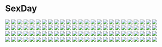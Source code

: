 # SexDay
![](https://konachan.com/image/6bc95f84620a4bc4f7f62be79450a1b4/Konachan.com%20-%20289002%20clouds%20nobody%20original%20polychromatic%20sky%20stars%20y_y_%28ysk_ygc%29.jpg)
![](https://konachan.com/image/110ea24c41f57ad7ab2ec1886f724530/Konachan.com%20-%20151395%20animal%20bird%20cat%20cherry_blossoms%20flowers%20japanese_clothes%20kimono%20petals%20pink_eyes%20pink_hair%20skirt%20touhou.jpg)
![](https://konachan.com/jpeg/0db1fa4ad422b98defc110fae5622c55/Konachan.com%20-%20171635%20animal_ears%20breasts%20cleavage%20foxgirl%20navel%20original%20panties%20school_uniform%20see_through%20shirt%20tail%20tenchou_no_matsumoto%20underwear%20wet.jpg)
![](https://konachan.com/image/157ec4311963a03aff5d5e49fb24deef/Konachan.com%20-%20141825%20cherry_blossoms%20flowers%20landscape%20original%20scenic%20spring%20yume32ki.jpg)
![](https://konachan.com/jpeg/3a2313043d68987578759dc3fadf2c29/Konachan.com%20-%20135067%20breast_grab%20game_cg%20group%20kouyoku_no_soleil_-vii%E2%80%99s_world-%20palfina_alexandria%20red_eyes%20skyfish%20tamaru_makoto.jpg)
![](https://konachan.com/jpeg/53fc2e13e6cf59b47c9e7e462e139302/Konachan.com%20-%2060878%20needless%20panties%20setsuna_%28needless%29%20striped_panties%20transparent%20underwear%20vector.jpg)
![](https://konachan.com/image/eada7fc1feff13d6f931d73cd4a3dcc2/Konachan.com%20-%2084456%20aqua_eyes%20aqua_hair%20hatsune_miku%20jpeg_artifacts%20leek%20long_hair%20music%20thighhighs%20twintails%20vocaloid.jpg)
![](https://konachan.com/jpeg/bc5c6e5b070e9e924a7e79f95c1f547f/Konachan.com%20-%20235461%20anthropomorphism%20gggg%20kantai_collection%20sendai_%28kancolle%29%20tagme.jpg)
![](https://konachan.com/image/acaa199b0280ec03b0c16838f8a2f201/Konachan.com%20-%20275449%202girls%20bra%20braids%20breasts%20bubbles%20bunnygirl%20candy%20catgirl%20cleavage%20hoodie%20lollipop%20long_hair%20original%20panties%20pink_eyes%20pink_hair%20tail%20underwear.jpg)
![](https://konachan.com/image/d6e6712f48eeee4b8c473f0dd18ad68b/Konachan.com%20-%20235030%20blush%20breasts%20gray_hair%20konpaku_youmu%20myon%20navel%20no_bra%20nori_tamago%20open_shirt%20short_hair%20sleeping%20touhou.jpg)
![](https://konachan.com/image/701a3fa6e0458da223e465e87f1955bf/Konachan.com%20-%20152800%20corticarte_apa_lagranges%20shinkyoku_soukai_polyphonica%20vector.jpg)
![](https://konachan.com/image/667e5a8a2538e28af60d896094f51f35/Konachan.com%20-%2015918%20all_male%20male%20namikaze_minato%20naruto.jpg)
![](https://konachan.com/image/b16b8fe51aae62fd203e97bc9ec11b26/Konachan.com%20-%2059443%20vexille%20vexille_serra.jpg)
![](https://konachan.com/jpeg/6f208ef21cac11024bc90df5916f7579/Konachan.com%20-%2038601%20blush%20breast_grab%20breasts%20green_eyes%20nipples%20open_shirt%20penis%20pussy%20school_uniform%20sex%20skirt%20spread_legs%20topless%20uncensored%20underwear%20wet%20white_hair.jpg)
![](https://konachan.com/jpeg/e52414fd56f4d373b21d47efab326b1a/Konachan.com%20-%2031224%20breasts%20censored%20fingering%20game_cg%20lyrical_lyric%20marmalade%20masturbation%20mikeou%20open_shirt%20pussy%20spread_legs.jpg)
![](https://konachan.com/jpeg/f59e6a0521644cf216fee1a2b5a00e1c/Konachan.com%20-%2060048%20higa_yukari%20maid%20nogisaka_motoka%20yosuga_no_sora.jpg)
![](https://konachan.com/image/286869cdcdd0b3a5a60c56401e863888/Konachan.com%20-%20231191%20animal%20bed%20blue_eyes%20book%20cat%20fang%20glasses%20gray_hair%20long_hair%20lost_elle%20magic%20music%20original%20see_through%20signed.jpg)
![](https://konachan.com/jpeg/ab3f1baa629aca73ff48f13ef8771e7f/Konachan.com%20-%20223976%20flowers%20green_hair%20gumi%20hachimitsu_honey%20petals%20short_hair%20vocaloid.jpg)
![](https://konachan.com/image/0bceb63cd06be450ca17e14dc465925d/Konachan.com%20-%20234094%20black_hair%20blonde_hair%20blush%20braids%20brown_eyes%20drink%20long_hair%20ohara_mari%20purple_eyes%20red_hair%20sakurauchi_riko%20scarf%20toikeito%20wink%20yellow_eyes.jpg)
![](https://konachan.com/image/fc3ee9f109801656902680e8740e92f8/Konachan.com%20-%20275277%20animal%20bird%20blue%20blue_eyes%20blue_hair%20book%20building%20dress%20mage%20magic%20night%20original%20short_hair%20silhouette%20sky%20wings%20yuzhi.jpg)
![](https://konachan.com/image/5e4c659e0d3d2bac7c3c42b5cc02f276/Konachan.com%20-%2049360%20cc%20code_geass%20lelouch_lamperouge%20male.jpg)
![](https://konachan.com/image/aae793bbe1555b6e98a71d9dc3ee25ad/Konachan.com%20-%20131145%20animal_ears%20bow%20catgirl%20dress%20kaenbyou_rin%20komeiji_koishi%20komeiji_satori%20multiple_tails%20north_abyssor%20reiuji_utsuho%20tail%20touhou%20weapon%20wings.jpg)
![](https://konachan.com/image/9e3ea2eb077060f6ec2426b5ad11b2a1/Konachan.com%20-%20167643%202girls%20blonde_hair%20blue_eyes%20bow%20dress%20flowers%20hat%20kirakishou%20long_hair%20rozen_maiden%20shinku%20socks%20tansuke%20thighhighs%20watermark%20yellow_eyes.jpg)
![](https://konachan.com/jpeg/c20b4e2a7549ede4f0b59611fb1ea39d/Konachan.com%20-%20192915%20blonde_hair%20game_cg%20long_hair%20pantyhose%20satouin_reiko%20school_uniform%20skirt%20sprite%20suzumori%20twintails%20yellow_eyes%20yuuki_itsuka.jpg)
![](https://konachan.com/image/d0848f29416726d0637f268e1bc8c9cd/Konachan.com%20-%2011497%20dita_liebely%20jura_basil_elden%20paiway_underberg%20vandread.jpg)
![](https://konachan.com/jpeg/c78b3c5f5bab0efd86a00f1f85d79996/Konachan.com%20-%20145288%20erect_nipples%20game_cg%20imo-bilizer%20leotard%20nanaze_izumi%20skintight%20umetori_uriri.jpg)
![](https://konachan.com/image/8b0304e54a21bde8c5c3fccf492cbbd0/Konachan.com%20-%2085484%20amagami%20cherry_blossoms%20flowers%20morishima_haruka%20petals%20takayama_kisai.jpg)
![](https://konachan.com/jpeg/e92028e991423b657913ef5af09a5c8c/Konachan.com%20-%20256599%20black_eyes%20black_hair%20dark%20dress%20headdress%20long_hair%20nauimusuka%20ofuda%20original%20scenic%20shrine%20stairs.jpg)
![](https://konachan.com/image/4e965186c12d4e82135fc0d2e4d8087e/Konachan.com%20-%20110924%20cake%20candy%20dress%20flowers%20food%20fruit%20headphones%20kuroneko-w-b%20patchouli_knowledge%20purple_eyes%20purple_hair%20strawberry%20touhou.jpg)
![](https://konachan.com/jpeg/3467e4d1133358a5406a7fa9dbcc5581/Konachan.com%20-%20112413%20ano_hi_mita_hana_no_namae_wo_bokutachi_wa_mada_shiranai%20honma_meiko%20masamaru.jpg)
![](https://konachan.com/image/0120be194d044b17073acd228306b952/Konachan.com%20-%20112649%20black_rock_shooter%20white_rock_shooter.jpg)
![](https://konachan.com/image/2674f2f12e2c445931cb260b8dc0b1a7/Konachan.com%20-%206817%20d.gray-man%20purple%20road_kamelot.jpg)
![](https://konachan.com/image/5a828ab584bc6463c2c6b323a9c494bd/Konachan.com%20-%20127526%20animal_ears%20blonde_hair%20clouds%20foxgirl%20hat%20ikuta_takanon%20short_hair%20sky%20tail%20touhou%20umbrella%20water%20yakumo_ran%20yakumo_yukari.jpg)
![](https://konachan.com/image/07fd09e1815333d15166517982586c3d/Konachan.com%20-%20209966%20black_hair%20dress%20hat%20mecha%20original%20red_eyes%20shiromiso%20short_hair.jpg)
![](https://konachan.com/image/b6776eef7bb1d8b25d6a588bf1d016e5/Konachan.com%20-%2013972%20loveriel%20makai_tenshi_jibril.jpg)
![](https://konachan.com/jpeg/76ce179148da76d65fa98b528f6fbaed/Konachan.com%20-%2057057%20choco%20dress%20headphones%20horns%20short_hair%20sky.jpg)
![](https://konachan.com/image/b7411e57b9b5b44167c3b3399ee0969e/Konachan.com%20-%20207196%20aqua_eyes%20blonde_hair%20bow%20brown_hair%20drink%20food%20gloves%20headdress%20long_hair%20maid%20original%20pink_hair%20ponytail%20red_eyes%20ribbons%20tree%20twintails%20tyawan.jpg)
![](https://konachan.com/jpeg/32df60536080e2433023d6f1060a4908/Konachan.com%20-%2083831%20amamiya_yuuko%20ef%20ef_a_fairy_tale_of_the_two%20miyamura_miyako.jpg)
![](https://konachan.com/image/e069691e6f4c0c9dd096e3392bcd5c79/Konachan.com%20-%2033516%20tagme.jpg)
![](https://konachan.com/image/d9b3e79dc21502184e9125991d8f9072/Konachan.com%20-%2072216%20blush%20brown_hair%20dress%20hijiri_byakuren%20long_hair%20purple_eyes%20purple_hair%20touhou.jpg)
![](https://konachan.com/image/9cee99fd4f31fe19431a89baaada4251/Konachan.com%20-%207046%20gagraphic%20kanai_ryo%20logo%20male%20watermark.jpg)
![](https://konachan.com/image/f28f9150d29d9ca5af3315fd28915d53/Konachan.com%20-%2019905%20anna_heart%20jonathan%20jpeg_artifacts%20kaleido_star%20layla_hamilton%20mia_guillem%20naegino_sora%20rosetta_passel.jpg)
![](https://konachan.com/jpeg/58e06f40e9f26f4f1e2818d40deafecf/Konachan.com%20-%20307051%20aqua_eyes%20blonde_hair%20blush%20breasts%20choker%20cleavage%20close%20headband%20long_hair%20nikkunemu%20parody%20sailor_moon%20school_uniform%20tsukino_usagi%20twintails.jpg)
![](https://konachan.com/jpeg/22f274c3ec20b9418b60b9355b07d6ff/Konachan.com%20-%20120862%20breasts%20cameltoe%20game_cg%20kazami_haruki%20ninomae_sakura%20nipples%20panties%20pink_hair%20school_uniform%20short_hair%20skirt%20skirt_lift%20underwear.jpg)
![](https://konachan.com/image/8992f1bc2cee0682b6fed8fb7dd6598e/Konachan.com%20-%2031828%20black_hair%20blonde_hair%20blue_eyes%20favorite%20game_cg%20happy_margaret%21%20kitanoji_nozomi%20kokonoka%20long_hair%20minahase_karin%20school_uniform.jpg)
![](https://konachan.com/image/a677797bbd8c0ba5f2973ffff6b1092b/Konachan.com%20-%20108791%20gosick%20victorique_de_broix.jpg)
![](https://konachan.com/image/a826619b49a11b011f79df6d7011db4d/Konachan.com%20-%2022336%202girls%20ai_%28popotan%29%20animal%20ball%20beach%20bikini%20crab%20mai%20megami%20pink_hair%20popotan%20poyoyon_rokku%20scan%20swim_ring%20swimsuit%20unagi.jpg)
![](https://konachan.com/jpeg/5ce8819c6d3089b17aa3f2daffcc6d83/Konachan.com%20-%20134247%20cafe_sourire%20dress%20flowers%20mizushima_kasumi%20natsume_eri%20pink_hair%20short_hair.jpg)
![](https://konachan.com/image/a5af8c32bfcfcaa3e97c8ff6b3386b70/Konachan.com%20-%2047632%20ichinokuro_arisu%20kusuriya_daisuke%20mushiuta%20ruroo%20tagme.jpg)
![](https://konachan.com/jpeg/959723dafd47a1054525e8b869449cba/Konachan.com%20-%20105550%20animal_ears%20barefoot%20breasts%20cleavage%20dog_days%20foxgirl%20green_eyes%20katuhata%20onsen%20third-party_edit%20water%20wet%20wink%20yukikaze_panettone.jpg)
![](https://konachan.com/image/3f7c81f20731da322d675e23d94e9202/Konachan.com%20-%20157280%20original%20real_xxiii%20weapon.jpg)
![](https://konachan.com/image/dad183970869453563317e4eb97df76e/Konachan.com%20-%20233156%20idolmaster%20idolmaster_cinderella_girls%20infukun%20ninomiya_asuka.jpg)
![](https://konachan.com/image/e7a5c2075c144bd64d291ccc7f9dcb37/Konachan.com%20-%20269964%20ass%20black_hair%20blush%20breasts%20brown_hair%20condom%20cum%20drink%20group%20idolmaster%20kamiya_nao%20long_hair%20moonjunk%20navel%20nipples%20nude%20ponytail%20pussy%20wet.jpg)
![](https://konachan.com/jpeg/d3ebf040a12da06e63c4aa339a6d5952/Konachan.com%20-%2041589%20disgaea%20flonne%20transparent%20vector.jpg)
![](https://konachan.com/image/00cff1e626bf8054f4cdc771c7462834/Konachan.com%20-%2073774%20hatsune_miku%20sky%20twintails%20vocaloid.jpg)
![](https://konachan.com/image/7f6997ce958025be06293610855731fd/Konachan.com%20-%20237890%20building%20clouds%20kemi_neko%20nobody%20original%20scenic%20signed%20sky%20stars%20sunset%20tree.jpg)
![](https://konachan.com/jpeg/ccf940cf985abbcc70fbdd032f611afb/Konachan.com%20-%20272349%20ass%20bed%20blue_eyes%20blue_hair%20blush%20chain%20cum%20game_cg%20glasses%20horns%20ice_dragon_lin%20maid%20mirror_%28game%29%20pussy%20pussy_juice%20tagme_%28artist%29%20tail%20uncensored.jpg)
![](https://konachan.com/jpeg/8461a6f4d2bca5fb572bb4d8fb1af84f/Konachan.com%20-%20247068%202girls%20animal_ears%20black_hair%20blush%20bow%20breasts%20catgirl%20fingering%20mazume%20nipples%20nude%20original%20short_hair%20tail%20thighhighs%20white_hair%20yuri.jpg)
![](https://konachan.com/jpeg/13dee8db31a4b224a8fec1f06ebb0dfc/Konachan.com%20-%2066403%204575%20air%20beach%20blonde_hair%20blue_eyes%20bow%20clouds%20kamio_misuzu%20long_hair%20ponytail%20scenic%20school_uniform%20sunset%20water.jpg)
![](https://konachan.com/image/09809b93859f7d9bb021e14f82c91246/Konachan.com%20-%2050656%20alice_parade%20emudori%20hitorimeno_alice%20inemuri_yamane%20itou_noiji%20joousama_lavinia%20kimagure_neko%20loli%20odoodo_funny%20shirousagi_silk%20unisonshift.jpg)
![](https://konachan.com/image/acb9216f154ed1407e03bad921a4f5ba/Konachan.com%20-%20279450%20gray_hair%20long_hair%20original%20pixiv_fantasia%20polychromatic%20sketch%20skull%20swd3e2%20thighhighs%20watermark.jpg)
![](https://konachan.com/jpeg/2f2719c58633e18cf4cdc598aadf3754/Konachan.com%20-%20208928%20animal%20bat%20blonde_hair%20blue_eyes%20boots%20dress%20elbow_gloves%20gloves%20halloween%20hat%20long_hair%20original%20pumpkin%20sideboob%20thighhighs%20witch%20witch_hat.jpg)
![](https://konachan.com/jpeg/17a5e9e109ffb7cd9b35c4bec2c360f8/Konachan.com%20-%20269476%20amedamacon%20bed%20blue_eyes%20blue_hair%20blush%20braids%20gochuumon_wa_usagi_desu_ka%3F%20hoodie%20kafuu_chino%20loli%20long_hair%20pajamas%20shorts%20twintails.jpg)
![](https://konachan.com/jpeg/81383c6616bbeac3884c20bdde0682a4/Konachan.com%20-%20236631%20breasts%20flat_chest%20green_eyes%20green_hair%20ke-ta%20komeiji_koishi%20loli%20navel%20nipples%20nude%20onsen%20scan%20short_hair%20touhou%20water%20wet.jpg)
![](https://konachan.com/image/6bce7bdf1df8884ccdb09415b1e58293/Konachan.com%20-%20227732%20akaihi_yukino%20aliasing%20bikini%20breasts%20christmas%20cleavage%20green_eyes%20jonatan_gonzales%20original%20purple_hair%20swimsuit%20tagme%20thighhighs%20underboob.jpg)
![](https://konachan.com/image/6ce0370ddfcc82efdd67c8bf0872f27a/Konachan.com%20-%20158238%20black_hair%20cape%20ibuki_notsu%20long_hair%20purple_eyes%20reiuji_utsuho%20thighhighs%20touhou%20weapon%20wings.jpg)
![](https://konachan.com/image/119d80b987fd63c4fca6503a9efaa418/Konachan.com%20-%20152655%20hirayama_madoka%20japanese_clothes%20kagura_aya%20kawamura_yuu%20kimono%20se.kirara.jpg)
![](https://konachan.com/jpeg/e360b7c4dd5888d135ad8d6409a35527/Konachan.com%20-%20204121%20dress%20gray_hair%20long_hair%20naruse_maria%20pantyhose%20scan%20shinmai_maou_no_testament%20tagme_%28artist%29%20teddy_bear.jpg)
![](https://konachan.com/jpeg/94bdf5ac344036cf54342963ec26f478/Konachan.com%20-%20224749%20barefoot%20blue_eyes%20blush%20fairy%20hoodie%20mathias_leth%20original%20panties%20pointed_ears%20purple_hair%20spread_legs%20striped_panties%20underwear%20waifu2x.jpg)
![](https://konachan.com/image/f463045a674004117b044c67c52e634d/Konachan.com%20-%2029193%20blush%20brown_eyes%20brown_hair%20littlewitch%20oyari_ashito%20school_uniform%20socks%20twintails.jpg)
![](https://konachan.com/image/d145308fca56490e6fac6e7bc7ba460a/Konachan.com%20-%2010713%20aquaplus%20kawata_hisashi%20kusugawa_sasara%20leaf%20to_heart%20to_heart_2.jpg)
![](https://konachan.com/image/e92a720b3fe0a3bca628270b75611d99/Konachan.com%20-%20218250%20blonde_hair%20blush%20breasts%20ffmania7%20garter_belt%20gloves%20jpeg_artifacts%20long_hair%20open_shirt%20panties%20signed%20thighhighs%20twintails%20underwear%20yellow_eyes.jpg)
![](https://konachan.com/image/54013d70963b3c23e1bec762effdfee8/Konachan.com%20-%2041649%20breasts%20loli%20nikaime%20open_shirt%20togusa_masamu.jpg)
![](https://konachan.com/image/28bb8ac4112c2c4b220b23e83e9a8b50/Konachan.com%20-%2050838%20higashi_no_eden.jpg)
![](https://konachan.com/jpeg/95d01391331f90a625717b654366985c/Konachan.com%20-%20170470%20blush%20bow%20game_cg%20hontani_kanae%20karumaruka_circle%20natsume_koyomi%20purple_eyes%20saga_planets%20short_hair%20stairs%20white_hair.jpg)
![](https://konachan.com/image/4ab2714666d36d655eb2e1057a42e74d/Konachan.com%20-%20159199%20blood%20mikasa_ackerman%20shingeki_no_kyojin%20short_hair%20shuen%20weapon.jpg)
![](https://konachan.com/image/62382de2e71a210ac4140ab269fa6289/Konachan.com%20-%2010151%20dreamsoft%20natural%20natural_another_one%20tsurugi_hagane.jpg)
![](https://konachan.com/jpeg/81dcbcffaf7064f1ff4ac3c406d3f491/Konachan.com%20-%20288199%20animal_ears%20blue_hair%20bodysuit%20bow%20breasts%20bunny_ears%20bunnygirl%20drink%20gloves%20headband%20kinona_%28kino10%29%20long_hair%20orange_eyes%20pantyhose%20tail%20wristwear.jpg)
![](https://konachan.com/jpeg/3db0b972e90a45066842fa75f8e4204f/Konachan.com%20-%20219876%20bed%20blush%20breasts%20chiri_%28atlanta%29%20futaba_itsuki%20game_cg%20navel%20nipples%20no_bra%20orange_eyes%20panties%20ponytail%20red_hair%20skirt%20underwear.jpg)
![](https://konachan.com/image/3eca10a4ba6fb86aee0ca37774b90fff/Konachan.com%20-%2023741%20kagero%20kagerou%20millenia%20ninja.jpg)
![](https://konachan.com/jpeg/aa9b79d4a389a850e2cbe3b874df1b8d/Konachan.com%20-%20197538%20aeve%20breasts%20cleavage%20headband%20kasumigaoka_utaha%20long_hair%20naked_shirt%20no_bra%20open_shirt%20red_eyes%20saenai_heroine_no_sodatekata%20shirt.jpg)
![](https://konachan.com/jpeg/a21103fdd0d18f367876a20a753227a8/Konachan.com%20-%20246330%20blue_hair%20blush%20brown_eyes%20furutani_himawari%20headband%20namori%20ribbons%20third-party_edit%20yuru_yuri.jpg)
![](https://konachan.com/image/2fa0467009cf4b84f9b6461f04b0b439/Konachan.com%20-%20272901%20animal%20brown_eyes%20brown_hair%20cat%20dark%20dog%20headband%20loli%20moegi_nenene%20protagonist_%28yomawari%29%20school_uniform%20short_hair%20skirt%20yomawari.jpg)
![](https://konachan.com/jpeg/d1b9f4a3d8197c14ff184a43324ff1ce/Konachan.com%20-%20198116%202girls%20bankoku_ayuya%20blush%20bra%20breasts%20dress%20himeguri_karin%20lump_of_sugar%20maid%20moekibara_fumitake%20nipples%20open_shirt%20panties%20thighhighs%20underwear.jpg)
![](https://konachan.com/jpeg/8f06e8d288eba587f49ec87c0e6a1d55/Konachan.com%20-%20202527%202girls%20black_hair%20book%20brown_hair%20long_hair%20minagiku%20original%20paper%20phone%20tie.jpg)
![](https://konachan.com/image/02271ee8e46ff5b54a3776ff9d1bf873/Konachan.com%20-%2040573%20all_male%20code_geass%20lelouch_lamperouge%20male.jpg)
![](https://konachan.com/image/200a69081c3bcedb9354eee8dfdbba4d/Konachan.com%20-%2026176%20brown_hair%20clouds%20guilty_gear%20sol_badguy%20watermark.jpg)
![](https://konachan.com/image/8ea7bd5ef3468e352555b829c2deef87/Konachan.com%20-%2035352%20ass%20blonde_hair%20blue_eyes%20bra%20breasts%20cleavage%20konishi_touka%20nagumo_kaho%20open_shirt%20panties%20pink_hair%20scan%20shirt_lift%20thighhighs%20underwear%20yuri.jpg)
![](https://konachan.com/jpeg/b82507e23963da202d23b57e1190c179/Konachan.com%20-%20119776%20blonde_hair%20food%20game_cg%20golden_darkness%20kanna_asuke%20long_hair%20red_eyes%20taiyaki%20to_love_ru.jpg)
![](https://konachan.com/image/39ab80e85041dc343354556d6dfc944c/Konachan.com%20-%2029174%20littlewitch%20oyari_ashito%20white.jpg)
![](https://konachan.com/jpeg/86a8a8d511ec1efb0f49062f4b98ea3a/Konachan.com%20-%20264264%20animal%20ass%20bikini%20bird%20breasts%20brown_hair%20cleavage%20clouds%20green_eyes%20headband%20navel%20popsicle%20ribbons%20short_hair%20sky%20swimsuit%20water%20watermark.jpg)
![](https://konachan.com/image/5a941a610fb678862c3e679b7cd314a3/Konachan.com%20-%2058564%20bodysuit%20chan%C3%97co%20eyepatch%20neon_genesis_evangelion%20skintight%20soryu_asuka_langley%20white.jpg)
![](https://konachan.com/image/a5af8c32bfcfcaa3e97c8ff6b3386b70/Konachan.com%20-%2047632%20ichinokuro_arisu%20kusuriya_daisuke%20mushiuta%20ruroo%20tagme.jpg)
![](https://konachan.com/jpeg/29577bde047bab6bc1ad2636d1323495/Konachan.com%20-%20234020%20blush%20bow%20brown_hair%20japanese_clothes%20kazenokaze%20kimono%20long_hair%20night%20original%20ponytail%20sky%20stars.jpg)
![](https://konachan.com/image/50b537522786b44786ae0b2245a3faeb/Konachan.com%20-%20164446%20all_male%20black_hair%20comin%20demon%20horns%20male%20red_eyes%20tagme%20wings.jpg)
![](https://konachan.com/image/761f559cd96f7a8c666b9420cc0098ce/Konachan.com%20-%2076402%20anrakutei_kukuru%20bouhatei_tetora%20buratei_marii%20harokitei_kigurumi%20joshiraku%20kurubiyutei_gankyo%20yasu.jpg)
![](https://konachan.com/jpeg/5529847ee73bb653ffe1d3fe4b88f1cd/Konachan.com%20-%20295642%202girls%20ass%20braids%20censored%20gray_eyes%20gray_hair%20hisakawa_hayate%20hisakawa_nagi%20hug%20idolmaster%20kiss%20long_hair%20narunaru1320%20nude%20pussy%20yuri.jpg)
![](https://konachan.com/image/643a431f4fb3645f0189996b52d422b4/Konachan.com%20-%2061290%20aizawa_yasumi%20aoi_shiro%20bikini%20brown_hair%20green_eyes%20hal%20swimsuit%20twintails%20water.jpg)
![](https://konachan.com/image/83971820609d1d20060cb5e471905952/Konachan.com%20-%20287730%20bow%20brown_hair%20dark%20elbow_gloves%20forest%20gloves%20goth-loli%20headdress%20lolita_fashion%20original%20pantyhose%20red_eyes%20short_hair%20signed%20skirt%20tree.jpg)
![](https://konachan.com/image/c98ccc9cbc608f1ca2daf90d3c35ee08/Konachan.com%20-%2020855%20flcl%20goggles%20guitar%20haruhara_haruko%20instrument.jpg)

